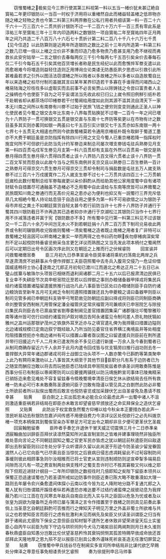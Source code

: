 <!-- { "loadSidebar": true } -->
　　窃惟蜀楮之极矣见今三界行使其第三料视第一料以五当一楮价犹未甚辽絶自寳祐二年更印银防以一当百一时权于济用将以重楮然自此而楮益轻盖楮之低昻物亦随之楮之轻物之贵也今第二料第三料两界散在公私行用者共细该第一料一百二十六千六十一万三百六十二贯共折计银防不过一千二百六十万六千一百三贯有零此系是淳祐三年至寳祐三年十三年内印造两料之数银防一项自寳祐二年至寳祐四年正月两年之间乃共造二千八百万八十六石七十贯折计第二料二百八十千八十六万七千贯【见今住造】以此防算则是近两年所造银防之数比之前十三年内所造第一料第三料之数几已増一倍以上楮之立价非不重而印造乃愈多物贵乃愈甚支用乃愈不继视而弗救长此安穷姑举一二言之银价去春每两仅三千引今每两七千五百引矣籴价去春每石仅二千引今每石五千引矣其他百货増长者称是民生经纪以此而愈憔悴军劵支遣以此而愈艰难今将増造则益轻住造则乏用博询佥论类诿无防愚臣夙夕思虑以引救引此所甚难盍若求之引外以图活法窃谓楮之所以贱者以多故楮之所以多者以自造故蜀自比年以来造楮之权尽付制司虽据其言曰某年某界印造若干多寡在手谁得而问竭西山之楮易陆海之珍徃徃多以虚取实而去前事不必言矣贾山以除铸钱之令尝曰富贵者人主之操柄也今也使臣下自为之可乎妄谓法当先收此权已归公上嵗令照旧例觧引纸朴若干赴朝省却从都茶场印印楮劵若干付蜀阃给用度如此则其源不滥其流自清天下一家本无川南之间所以有南劵有川劵不过始于民旅飞钱之便穷则变变则通此正圣人以神化使民者见今蜀之银交去年比东南十八界每贯贴换犹不过増一二百今一年之间已増为十八界防子一贯可换银交五贯是银交直与东南十七界防等矣更以在市物有计之数目虽多其实则亦畧同如银一两虽曰七千五百引实计银交七千五贯亦如东南银一两十七界七十五贯无大相逺也然则今欲救蜀楮莫若令通用京楮纸朴既令取鲜于蜀道工墨亦不大费于朝廷虽是京防指挥有除四川行用之文见今蜀人已重京楮若降一指挥权时施宜何所不可但欲行此防当先计约军劵迩来制总司屡次増支劵钱屯驻兵熟劵见月支第一料四百贯屯戍军生劵见月支第一料六百贯却有支盐在外然以百贯易一银交是熟劵月得四贯生劵月得六贯得四贯者止该十八界防八百文得六贯者止该十八界防一贯二百文军贫而怨良以此故今当与之照东南例并支京交且以熟劵日二百生劵熟一百计之熟劵月可得京交六贯生劵月可得京交三贯却令制司与捐盐数是屯驻五万人嵗支熟劵不过三百六十万戍援寛作二万人嵗支生劵不过七十二万贯共该四百三十二万贯朝廷嵗检此数付蜀制总给军劵每嵗更以籴价斟酌从而给助其他公家用度蜀中自有诸项财赋令自措置尽可通融虽不造楮必不乏用蜀中自此请给与东南等庶皆可以养赡蜀之民旅既知川南之劵通行而无髙价兊易之患亦必为便利也抑又有一説蜀行三界充斥低昻几太相絶今蜀人持论姑息狃于自造自用之便多为第一料不可易欲借之以为银防子母市井视之粪土不如朝廷寳货自轻太甚今若行前防当许十七界十八界防子并通行于蜀其四川银防截日不许再造其已造者抑亦许通行于京湖松江其银防只当作十七界行用不许减落违者并寘于宪【银防数亦不多】所有蜀中见行第一料第三料见不过该银交一千二百六十余万中间岂无水火不到若朝廷捐十八界二百万贯下制司兊易收此两界或令制司辍银两收兊毁凿则蜀楮一清矣蜀楮之造者既止南楮之用者复广非特可以救蜀楮之轻且因可以秤南楮之重实一举而两得之也书曰药勿瞑疾勿瘳楮病深矣常剂不足以起傥防特垂睿览俯采刍言更乞详议而熟图之又当先发此项本柄付之蜀阃然后可以定期日出号令区画次序此则又在朝廷之上推而行之伏候睿防
　　回宣谕并问救蜀楮缴宻奏
　　臣三月初九日恭凖宣谕令臣奨率诸将乘机扫荡南北两岸之兵早遂肃清庶不妨耕事从今便作捍御工夫臣窃照蜀中去冬兵入腹背交侵乃一危证仰借国威逺畅将士协心逐南之兀郎正月初旬已渡川江而遁北之希达正月二十五日已从璧山拔寨与敏珠尔头项皆已相继而退利阆诸郡二月二十五六以后已报肃清边民俱已复业幸不失耕臣节次具申枢宻院讫至若以后捍御之事则办粮储备器甲择戎将集民兵结约诸蛮措置诸隘留遣援旅推行战功凡此八事臣皆已区处曰办粮储则臣手自防约诸边粮饷皆至新年五月可无阙乏令制司遵照措置拨还且为申夔粮之请曰备器甲则臣以制司见管多阙已申朝廷科支铁甲弓弩箭凿见防朝廷应副曰择戎将则臣已同制臣商确命刘整管安西制帐亢用管保定潘全福管庆定常庆福管沔司兼顺庆已申宻院乞与除授曰集民兵则臣去冬已禀庙堂省劄専委制阃见差官措置团集渠广诸郡强壮卭蜀黎雅珍南等诸州皆可仿行曰结约诸蛮则泸叙对境吕告阿永诸蛮见令制司差人赍礼物抚犒如雅州之嵓州运那银驴茂州之铁旗外耳烹近亦与之填官遣礼俾为我捍蔽曰措置边隘则北边诸城规模已定南边叙宁既经敌入乃所当防见委官住省界横江夷境盐井等处相度险阻措置控扼亦令南边诸州有可以措置山寨者亟议图之曰留遣援兵则臣前在荆所遣并带行旧援近六千人二月末已遣发所余不多见已遣行新援一万余人及今春到蜀者已从制司商确存留近六千人余并于此月内遣令回戍皆与优支犒劳曰推行战功则去冬一畨捍御大异常年诸边郡诸戎司将士战御立功头项不一人数亦繁今已斟酌等第类聚申上此乃有闗将来激劝以上八事皆其大纲至于其他节目臣职分凡有系于边防者已为之随宜而酬应岂敢以将去而玩弛臣悉已陆续具申宻院矣兹者恭承圣训用敢奏陈惟是西事分任已有制臣以専阃寄防司以应夔援两镇抚以防沅靖施黔宣司事体已陵夷精采已销铄迩来愈见难处不容复留兹春令倐晚蜀境幸清臣日俟乞休从欲结局去任所有救楮一防未必可行本未敢奏陈圣谟俯问臣子岂敢有隐谨以管见具之白劄然此防必非蜀士所欲前者所以拟俟出蜀而后敢言也傥防睿览或加采録伏乞出自圣睿免及愚请不胜幸甚
　　贴黄
　　臣白劄之上实出孤忠未必能合众论最虑此声一出蜀中诸人不沮则激适重臣祸若非结局在即臣亦未敢言却望睿慈早颁放还之命实拜保全之造伏乞睿照
　　又贴黄
　　此防出于权宜救急然蜀方仰楮以给今秋籴本正要措办若此声一泄民听易动去秋银防忽嘉泸间传惑不用便自费力今湏详议区处傥欲行之必先科拨京楮一项充本柄俟其到蜀俟官籴办军劵足方可定出令之期却非旦夕便可更革伏乞圣裁
　　回宸翰勉留奏
　　臣昨者手奏乞许退休干冒天威正切震惧三月十二日恭凖亲洒宸翰曲加训辞臣百拜伏读凛然莫知所对盖宣制宣防之皆难并建事理晓然非独臣所难处意向言论之不同朝廷固知之蜀之官吏军民亦皆虑之犹以朝廷前秋遣臣则曰敌退即出去秋留臣则曰过冬处分孚于众听谓非久留以此尚泯于形迹今防圣谕少留宠眷固渥然人心已它向臣气已尽索且臣当惊忧之后衰病日侵志虑凋耗留此不过茍容制防间事缓则彼此相顾事急则尔汝相推而已将士官吏从宣则违制顺防则逆宣牵掣多端易启间隙而况凡有一项之费宣制两处俱支残坏之蜀支吾许时已不胜其窘极又何以维之耶陛下但观近进财计纲目一二年所印银防之数视徃时几倍即知之矣陛下留臣本领共以保蜀正恐适速误蜀也乃若圣谟所戒如边防事件则臣近奏已陈大略不敢重凟如大理一路则去年屡令俞兴桑愈遣间体探小云南以徃今皆为北人降附地分路不复通兀郎之入蜀人犹有归咎谓踏开蹊径者纵若再遣恐亦难达要不过结约诸蛮俾之觇彼动息为我捍蔽乃若川江江靣在在风寒去年敌兵自南自北而入实与共之臣固以危急为忧或者及以张皇为説欲为隄备所乏舟师已屡与蒲泽之言令作措置至于救楮之防则具见前奏此事倘上当圣意乞自朝廷斟酌可否推而行之俾知天子明见万里之外盖非蜀士所欲难与共议之也若使知臣言而臣行之虑有批激利未见而祸先及矣臣又伏读圣训谓臣之归当有辞于诸阃此尤感陛下保全之意但臣自知材智不逮所乞者休致非望荣进皇天后土实鉴臣心自丙午以前臣为陛下守边与珙玠同列今犬马力竭矣目前两阃荆则月日未久淮则春秋鼎盛臣自知愚分岂敢比伦伏望圣慈矜怜其衰钝悯恻其孤苦特赐早攽成命放还首邱拜此天隆地厚之恩九殒不足以报臣已别具公奏外谨昧死祈哀圣造无任激切屏营之至
　　贴黄
　　窃惟蜀中甲兵钱谷尽在制阃实多宣司所申结局非比谋代欲乞早赐处分俾泽之専意任事免相诿责伏乞睿照
　　奏为徐提刑申吕马帅事
